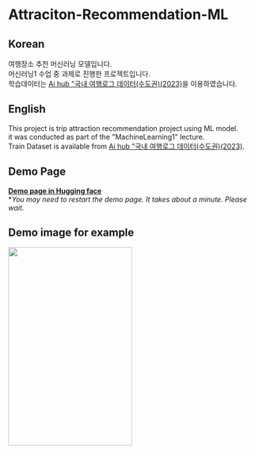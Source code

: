 # Attraciton-Recommendation-ML

## Korean
여행장소 추천 머신러닝 모델입니다.  
머신러닝1 수업 중 과제로 진행한 프로젝트입니다.  
학습데이터는 [Ai hub "국내 여행로그 데이터(수도권)(2023)](https://www.aihub.or.kr/aihubdata/data/view.do?currMenu=115&topMenu=100&aihubDataSe=data&dataSetSn=71776)을 이용하였습니다.  

## English
This project is trip attraction recommendation project using ML model.  
it was conducted as part of the "MachineLearning1" lecture.  
Train Dataset is available from [Ai hub "국내 여행로그 데이터(수도권)(2023)](https://www.aihub.or.kr/aihubdata/data/view.do?currMenu=115&topMenu=100&aihubDataSe=data&dataSetSn=71776).

## Demo Page
**[Demo page in Hugging face](https://huggingface.co/spaces/SSeungP/Attraciton-Recommendation-ML)**  
\**You may need to restart the demo page.  It takes about a minute.  Please wait.*
  
## Demo image for example
<img src="https://github.com/user-attachments/assets/0610fd6e-b1b5-41f4-ab1b-c800b01299c1" width="250" height="400"></img>
